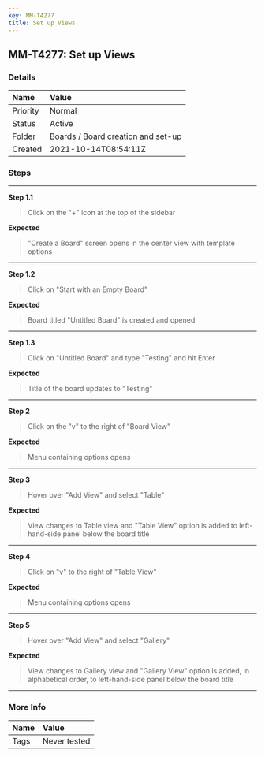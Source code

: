 ```yaml
---
key: MM-T4277
title: Set up Views
---
```


## MM-T4277: Set up Views

### Details

| Name     | Value                              |
| :------- | :--------------------------------- |
| Priority | Normal                             |
| Status   | Active                             |
| Folder   | Boards / Board creation and set-up |
| Created  | 2021-10-14T08:54:11Z               |

### Steps

<hr/>

**Step 1.1**

> <article>Click on the "+" icon at the top of the sidebar</article>

**Expected**

> <article>"Create a Board" screen opens in the center view with template options</article>

<hr/>

**Step 1.2**

> <article>Click on "Start with an Empty Board"</article>

**Expected**

> <article>Board titled "Untitled Board" is created and opened</article>

<hr/>

**Step 1.3**

> <article>Click on "Untitled Board" and type "Testing" and hit Enter</article>

**Expected**

> <article>Title of the board updates to "Testing"</article>

<hr/>

**Step 2**

> <article>Click on the "v" to the right of "Board View"</article>

**Expected**

> <article>Menu containing options opens</article>

<hr/>

**Step 3**

> <article>Hover over "Add View" and select "Table"</article>

**Expected**

> <article>View changes to Table view and "Table View" option is added to left-hand-side panel below the board title</article>

<hr/>

**Step 4**

> <article>Click on "v" to the right of "Table View" </article>

**Expected**

> <article>Menu containing options opens</article>

<hr/>

**Step 5**

> <article>Hover over "Add View" and select "Gallery"</article>

**Expected**

> <article>View changes to Gallery view and "Gallery View" option is added, in alphabetical order, to left-hand-side panel below the board title</article>

<hr/>

### More Info

| Name | Value        |
| :--- | :----------- |
| Tags | Never tested |
